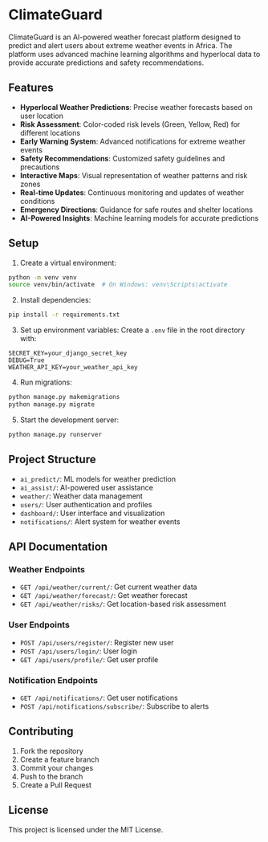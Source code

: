 # ClimateGuard

ClimateGuard is an AI-powered weather forecast platform designed to predict and alert users about extreme weather events in Africa. The platform uses advanced machine learning algorithms and hyperlocal data to provide accurate predictions and safety recommendations.

## Features

- **Hyperlocal Weather Predictions**: Precise weather forecasts based on user location
- **Risk Assessment**: Color-coded risk levels (Green, Yellow, Red) for different locations
- **Early Warning System**: Advanced notifications for extreme weather events
- **Safety Recommendations**: Customized safety guidelines and precautions
- **Interactive Maps**: Visual representation of weather patterns and risk zones
- **Real-time Updates**: Continuous monitoring and updates of weather conditions
- **Emergency Directions**: Guidance for safe routes and shelter locations
- **AI-Powered Insights**: Machine learning models for accurate predictions

## Setup

1. Create a virtual environment:
```bash
python -m venv venv
source venv/bin/activate  # On Windows: venv\Scripts\activate
```

2. Install dependencies:
```bash
pip install -r requirements.txt
```

3. Set up environment variables:
Create a `.env` file in the root directory with:
```
SECRET_KEY=your_django_secret_key
DEBUG=True
WEATHER_API_KEY=your_weather_api_key
```

4. Run migrations:
```bash
python manage.py makemigrations
python manage.py migrate
```

5. Start the development server:
```bash
python manage.py runserver
```

## Project Structure

- `ai_predict/`: ML models for weather prediction
- `ai_assist/`: AI-powered user assistance
- `weather/`: Weather data management
- `users/`: User authentication and profiles
- `dashboard/`: User interface and visualization
- `notifications/`: Alert system for weather events

## API Documentation

### Weather Endpoints
- `GET /api/weather/current/`: Get current weather data
- `GET /api/weather/forecast/`: Get weather forecast
- `GET /api/weather/risks/`: Get location-based risk assessment

### User Endpoints
- `POST /api/users/register/`: Register new user
- `POST /api/users/login/`: User login
- `GET /api/users/profile/`: Get user profile

### Notification Endpoints
- `GET /api/notifications/`: Get user notifications
- `POST /api/notifications/subscribe/`: Subscribe to alerts

## Contributing

1. Fork the repository
2. Create a feature branch
3. Commit your changes
4. Push to the branch
5. Create a Pull Request

## License

This project is licensed under the MIT License.
